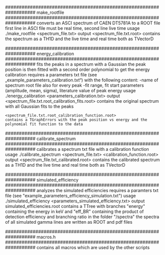 ###################################################################
make_rootfile
###################################################################
converts an ASCI spectrum of CAEN DT5781A to a ROOT file
first line in ASCI file must be real time, second line live time
usage
	./make_rootfile <spectrum_file.txt>
output
	<spectrum_file.txt.root>
	contains the spectrum as a TH1D and the live time and real time both as TVectorD

###################################################################
energy_calibration
###################################################################
fits the peaks in a spectrum with a Gaussian
the peak position is then fitted with a second order polynomial to get the energy calibration
requires a parameters txt file (see „example_parameters_calibration.txt“) with the following content:
	-name of spectrum root file
	also for every peak
	-fit range, fit start parameters (amplitude, mean, sigma), literature value of peak energy
usage
	./energy_calibration <parameters_calibration.txt>
output	
	<spectrum_file.txt.root_calibration_fits.root>
	contains the original spectrum with all Gaussian fits to the peaks
	
	<spectrum_file.txt.root_calibration_function.root>
	contains a TGraphErrors with the peak position vs energy and the polynomial fit function to the data


###################################################################
calibrate_spectrum
###################################################################
calibrates a spectrum txt file with a calibration function
usage
	./calibrate_spectrum <spectrum_file.txt> <calibration_function.root>
output
	<spectrum_file.txt_calibrated.root>
	contains the calibrated spectrum as a TH1D and the live time and real time both as TVectorD

###################################################################
simulated_efficiency
###################################################################
analyzes the simulated efficiencies
requires a paramters txt file (see "example_parameters_efficiency_simulation.txt")
usage 
    ./simulated_efficiency <parameters_simulated_efficiency.txt>
output
    simulated_efficiencies.root
    contains a TTree with branches "energy" containing the energy in keV and "eff_BR" containing the product of detection efficiency and branching ratio
    in the folder "/spectra" the spectra of all simulated gamma lines are written as ROOT and pdf files


###################################################################
macros.h
###################################################################
contains all macros which are used by the other scripts
